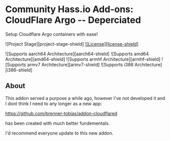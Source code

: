 # Community Hass.io Add-ons: CloudFlare Argo -- Deperciated

Setup Cloudflare Argo containers with ease!


![Project Stage][project-stage-shield]
[![License][license-shield]](LICENSE.md)

![Supports aarch64 Architecture][aarch64-shield]
![Supports amd64 Architecture][amd64-shield]
![Supports armhf Architecture][armhf-shield]
![Supports armv7 Architecture][armv7-shield]
![Supports i386 Architecture][i386-shield]

## About

This addon served a purpose a while ago, however I've not developed it and I dont think I need to any longer as a new app:

https://github.com/brenner-tobias/addon-cloudflared

has been created with much better fundementals.

I'd recommend everyone update to this new addon.
